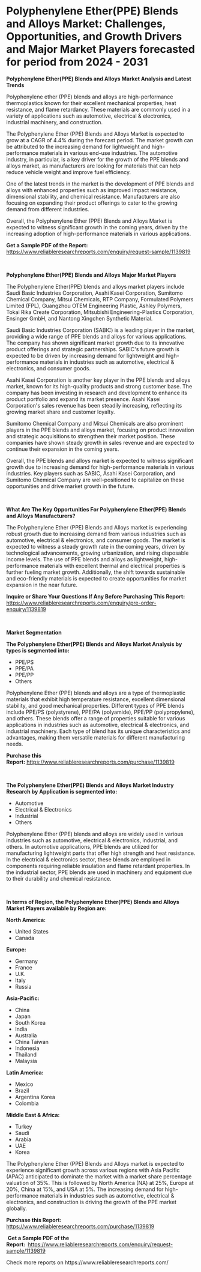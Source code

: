 <p><h1>Polyphenylene Ether(PPE) Blends and Alloys Market: Challenges, Opportunities, and Growth Drivers and Major Market Players forecasted for period from 2024 - 2031</h1></p><p><strong>Polyphenylene Ether(PPE) Blends and Alloys Market Analysis and Latest Trends</strong></p>
<p><p>Polyphenylene ether (PPE) blends and alloys are high-performance thermoplastics known for their excellent mechanical properties, heat resistance, and flame retardancy. These materials are commonly used in a variety of applications such as automotive, electrical & electronics, industrial machinery, and construction.</p><p>The Polyphenylene Ether (PPE) Blends and Alloys Market is expected to grow at a CAGR of 4.4% during the forecast period. The market growth can be attributed to the increasing demand for lightweight and high-performance materials in various end-use industries. The automotive industry, in particular, is a key driver for the growth of the PPE blends and alloys market, as manufacturers are looking for materials that can help reduce vehicle weight and improve fuel efficiency.</p><p>One of the latest trends in the market is the development of PPE blends and alloys with enhanced properties such as improved impact resistance, dimensional stability, and chemical resistance. Manufacturers are also focusing on expanding their product offerings to cater to the growing demand from different industries.</p><p>Overall, the Polyphenylene Ether (PPE) Blends and Alloys Market is expected to witness significant growth in the coming years, driven by the increasing adoption of high-performance materials in various applications.</p></p>
<p><strong>Get a Sample PDF of the Report:&nbsp;</strong> <a href="https://www.reliableresearchreports.com/enquiry/request-sample/1139819">https://www.reliableresearchreports.com/enquiry/request-sample/1139819</a></p>
<p>&nbsp;</p>
<p><strong>Polyphenylene Ether(PPE) Blends and Alloys Major Market Players</strong></p>
<p><p>The Polyphenylene Ether(PPE) blends and alloys market players include Saudi Basic Industries Corporation, Asahi Kasei Corporation, Sumitomo Chemical Company, Mitsui Chemicals, RTP Company, Formulated Polymers Limited (FPL), Guangzhou OTEM Engineering Plastic, Ashley Polymers, Tokai Rika Create Corporation, Mitsubishi Engineering-Plastics Corporation, Ensinger GmbH, and Nantong Xingchen Synthetic Material.</p><p>Saudi Basic Industries Corporation (SABIC) is a leading player in the market, providing a wide range of PPE blends and alloys for various applications. The company has shown significant market growth due to its innovative product offerings and strategic partnerships. SABIC's future growth is expected to be driven by increasing demand for lightweight and high-performance materials in industries such as automotive, electrical & electronics, and consumer goods.</p><p>Asahi Kasei Corporation is another key player in the PPE blends and alloys market, known for its high-quality products and strong customer base. The company has been investing in research and development to enhance its product portfolio and expand its market presence. Asahi Kasei Corporation's sales revenue has been steadily increasing, reflecting its growing market share and customer loyalty.</p><p>Sumitomo Chemical Company and Mitsui Chemicals are also prominent players in the PPE blends and alloys market, focusing on product innovation and strategic acquisitions to strengthen their market position. These companies have shown steady growth in sales revenue and are expected to continue their expansion in the coming years.</p><p>Overall, the PPE blends and alloys market is expected to witness significant growth due to increasing demand for high-performance materials in various industries. Key players such as SABIC, Asahi Kasei Corporation, and Sumitomo Chemical Company are well-positioned to capitalize on these opportunities and drive market growth in the future.</p></p>
<p>&nbsp;</p>
<p><strong>What Are The Key Opportunities For Polyphenylene Ether(PPE) Blends and Alloys Manufacturers?</strong></p>
<p><p>The Polyphenylene Ether (PPE) Blends and Alloys market is experiencing robust growth due to increasing demand from various industries such as automotive, electrical & electronics, and consumer goods. The market is expected to witness a steady growth rate in the coming years, driven by technological advancements, growing urbanization, and rising disposable income levels. The use of PPE blends and alloys as lightweight, high-performance materials with excellent thermal and electrical properties is further fueling market growth. Additionally, the shift towards sustainable and eco-friendly materials is expected to create opportunities for market expansion in the near future.</p></p>
<p><strong>Inquire or Share Your Questions If Any Before Purchasing This Report:</strong> <a href="https://www.reliableresearchreports.com/enquiry/pre-order-enquiry/1139819">https://www.reliableresearchreports.com/enquiry/pre-order-enquiry/1139819</a></p>
<p>&nbsp;</p>
<p><strong>Market Segmentation</strong></p>
<p><strong>The Polyphenylene Ether(PPE) Blends and Alloys Market Analysis by types is segmented into:</strong></p>
<p><ul><li>PPE/PS</li><li>PPE/PA</li><li>PPE/PP</li><li>Others</li></ul></p>
<p><p>Polyphenylene Ether (PPE) blends and alloys are a type of thermoplastic materials that exhibit high temperature resistance, excellent dimensional stability, and good mechanical properties. Different types of PPE blends include PPE/PS (polystyrene), PPE/PA (polyamide), PPE/PP (polypropylene), and others. These blends offer a range of properties suitable for various applications in industries such as automotive, electrical & electronics, and industrial machinery. Each type of blend has its unique characteristics and advantages, making them versatile materials for different manufacturing needs.</p></p>
<p><strong>Purchase this Report:&nbsp;</strong><a href="https://www.reliableresearchreports.com/purchase/1139819">https://www.reliableresearchreports.com/purchase/1139819</a></p>
<p>&nbsp;</p>
<p><strong>The Polyphenylene Ether(PPE) Blends and Alloys Market Industry Research by Application is segmented into:</strong></p>
<p><ul><li>Automotive</li><li>Electrical & Electronics</li><li>Industrial</li><li>Others</li></ul></p>
<p><p>Polyphenylene Ether (PPE) blends and alloys are widely used in various industries such as automotive, electrical & electronics, industrial, and others. In automotive applications, PPE blends are utilized for manufacturing lightweight parts that offer high strength and heat resistance. In the electrical & electronics sector, these blends are employed in components requiring reliable insulation and flame retardant properties. In the industrial sector, PPE blends are used in machinery and equipment due to their durability and chemical resistance.</p></p>
<p>&nbsp;</p>
<p><strong>In terms of Region, the Polyphenylene Ether(PPE) Blends and Alloys Market Players available by Region are:</strong></p>
<p>
    <p> <strong> North America: </strong>
        <ul>
            <li>United States</li>
            <li>Canada</li>
        </ul>
        </p> 
    <p> <strong> Europe: </strong>
        <ul>
            <li>Germany</li>
            <li>France</li>
            <li>U.K.</li>
            <li>Italy</li>
            <li>Russia</li>
        </ul>
        </p> 
    <p> <strong> Asia-Pacific: </strong>
        <ul>
            <li>China</li>
            <li>Japan</li>
            <li>South Korea</li>
            <li>India</li>
            <li>Australia</li>
            <li>China Taiwan</li>
            <li>Indonesia</li>
            <li>Thailand</li>
            <li>Malaysia</li>
        </ul>
        </p> 
    <p> <strong> Latin America: </strong>
        <ul>
            <li>Mexico</li>
            <li>Brazil</li>
            <li>Argentina Korea</li>
            <li>Colombia</li>
        </ul>
        </p> 
    <p> <strong> Middle East & Africa: </strong>
        <ul>
            <li>Turkey</li>
            <li>Saudi</li>
            <li>Arabia</li>
            <li>UAE</li>
            <li>Korea</li>
        </ul>
    </p>
    </p>
<p><p>The Polyphenylene Ether (PPE) Blends and Alloys market is expected to experience significant growth across various regions with Asia Pacific (APAC) anticipated to dominate the market with a market share percentage valuation of 35%. This is followed by North America (NA) at 25%, Europe at 20%, China at 15%, and USA at 5%. The increasing demand for high-performance materials in industries such as automotive, electrical & electronics, and construction is driving the growth of the PPE market globally.</p></p>
<p><strong>Purchase this Report: </strong><a href="https://www.reliableresearchreports.com/purchase/1139819">https://www.reliableresearchreports.com/purchase/1139819</a></p>
<p>&nbsp;<strong>Get a Sample PDF of the Report:&nbsp;&nbsp;</strong><a href="https://www.reliableresearchreports.com/enquiry/request-sample/1139819">https://www.reliableresearchreports.com/enquiry/request-sample/1139819</a></p>
<p><strong></strong></p>
<p>Check more reports on https://www.reliableresearchreports.com/</p>